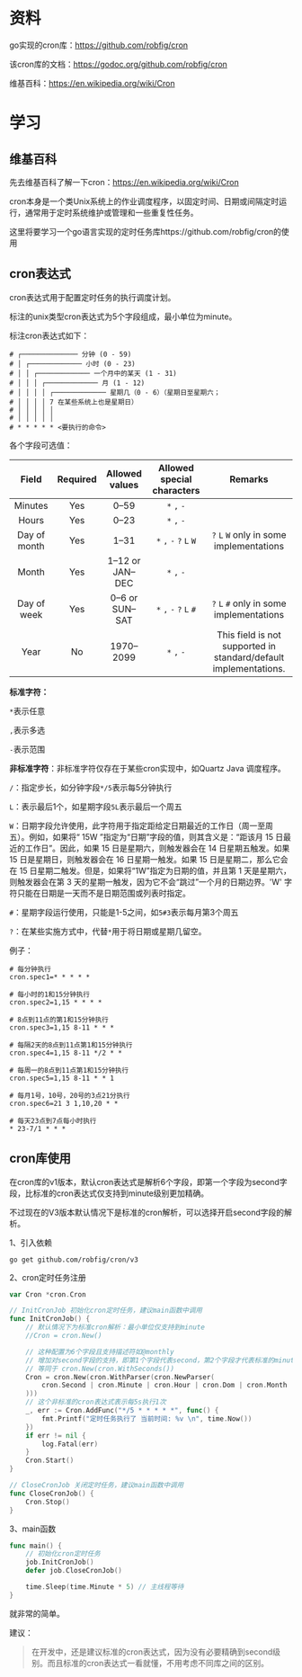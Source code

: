 # 	资料

go实现的cron库：https://github.com/robfig/cron

该cron库的文档：https://godoc.org/github.com/robfig/cron

维基百科：https://en.wikipedia.org/wiki/Cron

# 学习

## 维基百科

先去维基百科了解一下cron：https://en.wikipedia.org/wiki/Cron

cron本身是一个类Unix系统上的作业调度程序，以固定时间、日期或间隔定时运行，通常用于定时系统维护或管理和一些重复性任务。

这里将要学习一个go语言实现的定时任务库https://github.com/robfig/cron的使用

## cron表达式

cron表达式用于配置定时任务的执行调度计划。

标注的unix类型cron表达式为5个字段组成，最小单位为minute。

标注cron表达式如下：

```
# ┌────────────── 分钟 (0 - 59)
# │ ┌───────────── 小时 (0 - 23)
# │ │ ┌───────────── 一个月中的某天 (1 - 31)
# │ │ │ ┌───────────── 月 (1 - 12)
# │ │ │ │ ┌───────────── 星期几（0 - 6）（星期日至星期六；
# │ │ │ │ 7 在某些系统上也是星期日）
# │ │ │ │ │
# │ │ │ │ │
# * * * * * <要执行的命令>
```

各个字段可选值：

|    Field     | Required | Allowed values  | Allowed special characters |                           Remarks                            |
| :----------: | :------: | :-------------: | :------------------------: | :----------------------------------------------------------: |
|   Minutes    |   Yes    |      0–59       |        `*` `,` `-`         |                                                              |
|    Hours     |   Yes    |      0–23       |        `*` `,` `-`         |                                                              |
| Day of month |   Yes    |      1–31       |  `*` `,` `-` `?` `L` `W`   |           `?` `L` `W` only in some implementations           |
|    Month     |   Yes    | 1–12 or JAN–DEC |        `*` `,` `-`         |                                                              |
| Day of week  |   Yes    | 0–6 or SUN–SAT  |  `*` `,` `-` `?` `L` `#`   |           `?` `L` `#` only in some implementations           |
|     Year     |    No    |    1970–2099    |        `*` `,` `-`         | This field is not supported in standard/default implementations. |

**标准字符：**

`*`表示任意

`,`表示多选

`-`表示范围

**非标准字符**：非标准字符仅存在于某些cron实现中，如Quartz Java 调度程序。

`/`：指定步长，如分钟字段`*/5`表示每5分钟执行

`L`：表示最后1个，如星期字段`5L`表示最后一个周五

`W`：日期字段允许使用，此字符用于指定距给定日期最近的工作日（周一至周五）。例如，如果将“ 15W ”指定为“日期”字段的值，则其含义是：“距该月 15 日最近的工作日”。因此，如果 15 日是星期六，则触发器会在 14 日星期五触发。如果 15 日是星期日，则触发器会在 16 日星期一触发。如果 15 日是星期二，那么它会在 15 日星期二触发。但是，如果将“1W”指定为日期的值，并且第 1 天是星期六，则触发器会在第 3 天的星期一触发，因为它不会“跳过”一个月的日期边界。'W' 字符只能在日期是一天而不是日期范围或列表时指定。

`#`：星期字段运行使用，只能是1-5之间，如`5#3`表示每月第3个周五

`?`：在某些实施方式中，代替`*`用于将日期或星期几留空。

例子：

```properties
# 每分钟执行
cron.spec1=* * * * *

# 每小时的1和15分钟执行
cron.spec2=1,15 * * * *

# 8点到11点的第1和15分钟执行
cron.spec3=1,15 8-11 * * *

# 每隔2天的8点到11点第1和15分钟执行
cron.spec4=1,15 8-11 */2 * *

# 每周一的8点到11点第1和15分钟执行
cron.spec5=1,15 8-11 * * 1

# 每月1号，10号，20号的3点21分执行
cron.spec6=21 3 1,10,20 * *

# 每天23点到7点每小时执行
* 23-7/1 * * *
```

## cron库使用

在cron库的v1版本，默认cron表达式是解析6个字段，即第一个字段为second字段，比标准的cron表达式仅支持到minute级别更加精确。

不过现在的V3版本默认情况下是标准的cron解析，可以选择开启second字段的解析。

1、引入依赖

```shell
go get github.com/robfig/cron/v3
```

2、cron定时任务注册

```go
var Cron *cron.Cron

// InitCronJob 初始化cron定时任务，建议main函数中调用
func InitCronJob() {
	// 默认情况下为标准cron解析：最小单位仅支持到minute
	//Cron = cron.New()

	// 这种配置为6个字段且支持描述符如@monthly
	// 增加对second字段的支持，即第1个字段代表second，第2个字段才代表标准的minute
	// 等同于 cron.New(cron.WithSeconds())
	Cron = cron.New(cron.WithParser(cron.NewParser(
		cron.Second | cron.Minute | cron.Hour | cron.Dom | cron.Month | cron.Dow | cron.Descriptor,
	)))
	// 这个非标准的cron表达式表示每5s执行1次
	_, err := Cron.AddFunc("*/5 * * * * *", func() {
		fmt.Printf("定时任务执行了 当前时间: %v \n", time.Now())
	})
	if err != nil {
		log.Fatal(err)
	}
	Cron.Start()
}

// CloseCronJob 关闭定时任务，建议main函数中调用
func CloseCronJob() {
	Cron.Stop()
}
```

3、main函数

```go
func main() {
	// 初始化cron定时任务
	job.InitCronJob()
	defer job.CloseCronJob()

	time.Sleep(time.Minute * 5) // 主线程等待
}
```

就非常的简单。

建议：

> 在开发中，还是建议标准的cron表达式，因为没有必要精确到second级别。而且标准的cron表达式一看就懂，不用考虑不同库之间的区别。